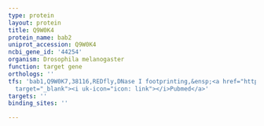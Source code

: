 ```yaml
---
type: protein
layout: protein
title: Q9W0K4
protein_name: bab2
uniprot_accession: Q9W0K4
ncbi_gene_id: '44254'
organism: Drosophila melanogaster
function: target gene
orthologs: ''
tfs: 'bab1,Q9W0K7,38116,REDfly,DNase I footprinting,&ensp;<a href="https://www.ncbi.nlm.nih.gov/pubmed/?term=12954775%5Buid%5D+OR+20965965%5Buid%5D"
  target="_blank"><i uk-icon="icon: link"></i>Pubmed</a>'
targets: ''
binding_sites: ''

---
```

